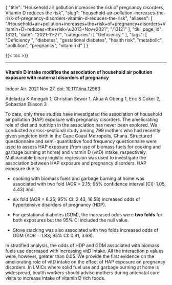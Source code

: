 {
    "title": "Household air pollution increases the risk of pregnancy disorders, Vitamin D reduces the risk",
    "slug": "household-air-pollution-increases-the-risk-of-pregnancy-disorders-vitamin-d-reduces-the-risk",
    "aliases": [
        "/Household+air+pollution+increases+the+risk+of+pregnancy+disorders+Vitamin+D+reduces+the+risk+\u2013+Nov+2021",
        "/13121"
    ],
    "tiki_page_id": 13121,
    "date": "2021-11-27",
    "categories": [
        "Deficiency "
    ],
    "tags": [
        "Deficiency ",
        "diabetes",
        "gestational diabetes",
        "health risk",
        "metabolic",
        "pollution",
        "pregnancy",
        "vitamin d"
    ]
}


{{< toc >}}

---

#### Vitamin D intake modifies the association of household air pollution exposure with maternal disorders of pregnancy

Indoor Air. 2021 Nov 27. [doi: 10.1111/ina.12963](https://doi.org/10.1111/ina.12963)

Adeladza K Amegah 1, Christian Sewor 1, Akua A Obeng 1, Eric S Coker 2, Sebastian Eliason 3

To date, only three studies have investigated the association of household air pollution (HAP) exposure with pregnancy disorders. The ameliorating role of diet and nutrition in the association has never been explored. We conducted a cross-sectional study among 799 mothers who had recently given singleton birth in the Cape Coast Metropolis, Ghana. Structured questionnaire and semi-quantitative food frequency questionnaire were used to assess HAP exposure (from use of biomass fuels for cooking and garbage burning at home) and vitamin D (vitD) intake, respectively. Multivariable binary logistic regression was used to investigate the association between HAP exposure and pregnancy disorders. HAP exposure due to 

* cooking with biomass fuels and garbage burning at home was associated with two fold (AOR = 2.15; 95% confidence interval <span>[CI]</span>: 1.05, 4.43) and 

* six fold (AOR = 6.35; 95% CI: 2.43, 16.58) increased odds of hypertensive disorders of pregnancy (HDP). 

* For gestational diabetes (GDM), the increased odds were **two folds**  for both exposures but the 95% CI included the null value. 

* Stove stacking was also associated with two folds increased odds of GDM (AOR = 1.83; 95% CI: 0.91, 3.68). 

In stratified analysis, the odds of HDP and GDM associated with biomass fuels use decreased with increasing vitD intake. All the interaction p values were, however, greater than 0.05. We provide the first evidence on the ameliorating role of vitD intake on the effect of HAP exposure on pregnancy disorders. In LMICs where solid fuel use and garbage burning at home is widespread, health workers should advise mothers during antenatal care visits to increase intake of vitamin D rich foods.